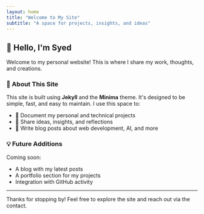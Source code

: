 ```yaml
---
layout: home
title: "Welcome to My Site"
subtitle: "A space for projects, insights, and ideas"
---
```


## 👋 Hello, I'm Syed

Welcome to my personal website! This is where I share my work, thoughts, and creations.

### 🎯 About This Site

This site is built using **Jekyll** and the **Minima** theme. It's designed to be simple, fast, and easy to maintain. I use this space to:

- 📂 Document my personal and technical projects
- 🧠 Share ideas, insights, and reflections
- 📜 Write blog posts about web development, AI, and more

### 💡 Future Additions

Coming soon:

- A blog with my latest posts
- A portfolio section for my projects
- Integration with GitHub activity

---

Thanks for stopping by! Feel free to explore the site and reach out via the contact.
